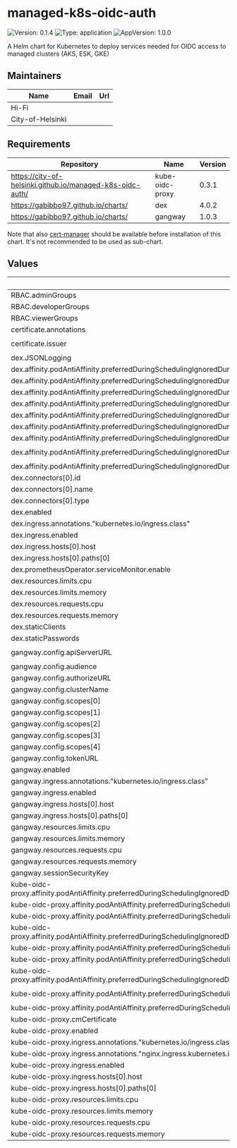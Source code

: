 # managed-k8s-oidc-auth

![Version: 0.1.4](https://img.shields.io/badge/Version-0.1.4-informational?style=flat-square) ![Type: application](https://img.shields.io/badge/Type-application-informational?style=flat-square) ![AppVersion: 1.0.0](https://img.shields.io/badge/AppVersion-1.0.0-informational?style=flat-square)

A Helm chart for Kubernetes to deploy services needed for OIDC access to managed clusters (AKS, ESK, GKE)

## Maintainers

| Name | Email | Url |
| ---- | ------ | --- |
| Hi-Fi |  |  |
| City-of-Helsinki |  |  |

## Requirements

| Repository | Name | Version |
|------------|------|---------|
| https://city-of-helsinki.github.io/managed-k8s-oidc-auth/ | kube-oidc-proxy | 0.3.1 |
| https://gabibbo97.github.io/charts/ | dex | 4.0.2 |
| https://gabibbo97.github.io/charts/ | gangway | 1.0.3 |

Note that also [cert-manager](https://cert-manager.io/docs/installation/kubernetes/#installing-with-helm) should
be available before installation of this chart. It's not recommended to be used as sub-chart.

## Values

| Key | Type | Default | Description |
|-----|------|---------|-------------|
| RBAC.adminGroups | list | `[]` |  |
| RBAC.developerGroups | list | `[]` |  |
| RBAC.viewerGroups | list | `[]` |  |
| certificate.annotations | string | `nil` |  |
| certificate.issuer | string | `"certificate-letsencrypt-staging"` |  |
| dex.JSONLogging | bool | `true` |  |
| dex.affinity.podAntiAffinity.preferredDuringSchedulingIgnoredDuringExecution[0].podAffinityTerm.labelSelector.matchLabels."app.kubernetes.io/name" | string | `"dex"` |  |
| dex.affinity.podAntiAffinity.preferredDuringSchedulingIgnoredDuringExecution[0].podAffinityTerm.topologyKey | string | `"kubernetes.io/hostname"` |  |
| dex.affinity.podAntiAffinity.preferredDuringSchedulingIgnoredDuringExecution[0].weight | int | `100` |  |
| dex.affinity.podAntiAffinity.preferredDuringSchedulingIgnoredDuringExecution[1].podAffinityTerm.labelSelector.matchLabels."app.kubernetes.io/name" | string | `"dex"` |  |
| dex.affinity.podAntiAffinity.preferredDuringSchedulingIgnoredDuringExecution[1].podAffinityTerm.topologyKey | string | `"topology.kubernetes.io/zone"` |  |
| dex.affinity.podAntiAffinity.preferredDuringSchedulingIgnoredDuringExecution[1].weight | int | `100` |  |
| dex.affinity.podAntiAffinity.preferredDuringSchedulingIgnoredDuringExecution[2].podAffinityTerm.labelSelector.matchLabels."app.kubernetes.io/name" | string | `"dex"` |  |
| dex.affinity.podAntiAffinity.preferredDuringSchedulingIgnoredDuringExecution[2].podAffinityTerm.topologyKey | string | `"failure-domain.beta.kubernetes.io/zone"` |  |
| dex.affinity.podAntiAffinity.preferredDuringSchedulingIgnoredDuringExecution[2].weight | int | `100` |  |
| dex.connectors[0].id | string | `"mock"` |  |
| dex.connectors[0].name | string | `"Example connector"` |  |
| dex.connectors[0].type | string | `"mockCallback"` |  |
| dex.enabled | bool | `true` |  |
| dex.ingress.annotations."kubernetes.io/ingress.class" | string | `"nginx"` |  |
| dex.ingress.enabled | bool | `true` |  |
| dex.ingress.hosts[0].host | string | `"dex.example.com"` |  |
| dex.ingress.hosts[0].paths[0] | string | `"/"` |  |
| dex.prometheusOperator.serviceMonitor.enable | bool | `false` |  |
| dex.resources.limits.cpu | string | `"50m"` |  |
| dex.resources.limits.memory | string | `"64Mi"` |  |
| dex.resources.requests.cpu | string | `"50m"` |  |
| dex.resources.requests.memory | string | `"64Mi"` |  |
| dex.staticClients | list | `[]` |  |
| dex.staticPasswords | list | `[]` |  |
| gangway.config.apiServerURL | string | `"https://kube-oidc-proxy.example.com"` |  |
| gangway.config.audience | string | `""` |  |
| gangway.config.authorizeURL | string | `"https://dex.example.com"` |  |
| gangway.config.clusterName | string | `"k8s"` |  |
| gangway.config.scopes[0] | string | `"openid"` |  |
| gangway.config.scopes[1] | string | `"email"` |  |
| gangway.config.scopes[2] | string | `"profile"` |  |
| gangway.config.scopes[3] | string | `"offline_access"` |  |
| gangway.config.scopes[4] | string | `"groups"` |  |
| gangway.config.tokenURL | string | `"https://dex.example.com/token"` |  |
| gangway.enabled | bool | `true` |  |
| gangway.ingress.annotations."kubernetes.io/ingress.class" | string | `"nginx"` |  |
| gangway.ingress.enabled | bool | `true` |  |
| gangway.ingress.hosts[0].host | string | `"into.example.com"` |  |
| gangway.ingress.hosts[0].paths[0] | string | `"/"` |  |
| gangway.resources.limits.cpu | string | `"100m"` |  |
| gangway.resources.limits.memory | string | `"64Mi"` |  |
| gangway.resources.requests.cpu | string | `"50m"` |  |
| gangway.resources.requests.memory | string | `"64Mi"` |  |
| gangway.sessionSecurityKey | string | `"betterSecurityKey"` |  |
| kube-oidc-proxy.affinity.podAntiAffinity.preferredDuringSchedulingIgnoredDuringExecution[0].podAffinityTerm.labelSelector.matchLabels."app.kubernetes.io/name" | string | `"kube-oidc-proxy"` |  |
| kube-oidc-proxy.affinity.podAntiAffinity.preferredDuringSchedulingIgnoredDuringExecution[0].podAffinityTerm.topologyKey | string | `"kubernetes.io/hostname"` |  |
| kube-oidc-proxy.affinity.podAntiAffinity.preferredDuringSchedulingIgnoredDuringExecution[0].weight | int | `100` |  |
| kube-oidc-proxy.affinity.podAntiAffinity.preferredDuringSchedulingIgnoredDuringExecution[1].podAffinityTerm.labelSelector.matchLabels."app.kubernetes.io/name" | string | `"kube-oidc-proxy"` |  |
| kube-oidc-proxy.affinity.podAntiAffinity.preferredDuringSchedulingIgnoredDuringExecution[1].podAffinityTerm.topologyKey | string | `"topology.kubernetes.io/zone"` |  |
| kube-oidc-proxy.affinity.podAntiAffinity.preferredDuringSchedulingIgnoredDuringExecution[1].weight | int | `100` |  |
| kube-oidc-proxy.affinity.podAntiAffinity.preferredDuringSchedulingIgnoredDuringExecution[2].podAffinityTerm.labelSelector.matchLabels."app.kubernetes.io/name" | string | `"kube-oidc-proxy"` |  |
| kube-oidc-proxy.affinity.podAntiAffinity.preferredDuringSchedulingIgnoredDuringExecution[2].podAffinityTerm.topologyKey | string | `"failure-domain.beta.kubernetes.io/zone"` |  |
| kube-oidc-proxy.affinity.podAntiAffinity.preferredDuringSchedulingIgnoredDuringExecution[2].weight | int | `100` |  |
| kube-oidc-proxy.cmCertificate | bool | `true` |  |
| kube-oidc-proxy.enabled | bool | `true` |  |
| kube-oidc-proxy.ingress.annotations."kubernetes.io/ingress.class" | string | `"nginx"` |  |
| kube-oidc-proxy.ingress.annotations."nginx.ingress.kubernetes.io/ssl-passthrough" | string | `"true"` |  |
| kube-oidc-proxy.ingress.enabled | bool | `true` |  |
| kube-oidc-proxy.ingress.hosts[0].host | string | `"kube-oidc-proxy.example.com"` |  |
| kube-oidc-proxy.ingress.hosts[0].paths[0] | string | `"/"` |  |
| kube-oidc-proxy.resources.limits.cpu | string | `"100m"` |  |
| kube-oidc-proxy.resources.limits.memory | string | `"64Mi"` |  |
| kube-oidc-proxy.resources.requests.cpu | string | `"50m"` |  |
| kube-oidc-proxy.resources.requests.memory | string | `"64Mi"` |  |
